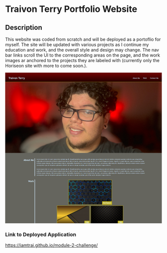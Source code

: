 # Traivon Terry Portfolio Website

## Description

This website was coded from scratch and will be deployed as a portoflio for myself. The site will be updated with various projects as I continue my education and work, and the overall style and design may change. The nav bar links scroll the UI to the corresponding areas on the page, and the work images ar anchored to the projects they are labeled with (currently only the Horiseon site with more to come soon.).

![screenshot of Portfolio page](assets/images/portfolioscreenshot.png)

### Link to Deployed Application

https://iamtrai.github.io/module-2-challenge/